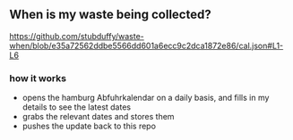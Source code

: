 ## When is my waste being collected?
  https://github.com/stubduffy/waste-when/blob/e35a72562ddbe5566dd601a6ecc9c2dca1872e86/cal.json#L1-L6
  
  ### how it works
  - opens the hamburg Abfuhrkalendar on a daily basis, and fills in my details to see the latest dates
  - grabs the relevant dates and stores them
  - pushes the update back to this repo
  
